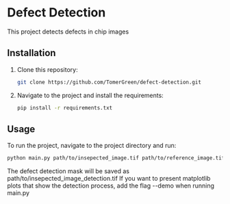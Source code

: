 # Defect Detection

This project detects defects in chip images

## Installation

1. Clone this repository:
   ```bash
   git clone https://github.com/TomerGreen/defect-detection.git
   ```
3. Navigate to the project and install the requirements:
   ```bash
   pip install -r requirements.txt
   ```

## Usage

To run the project, navigate to the project directory and run:
```bash
python main.py path/to/insepected_image.tif path/to/reference_image.tif
```
The defect detection mask will be saved as path/to/insepected_image_detection.tif
If you want to present matplotlib plots that show the detection process, add the flag --demo when running main.py

